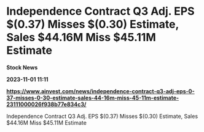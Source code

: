 # Independence Contract Q3 Adj. EPS $(0.37) Misses $(0.30) Estimate, Sales $44.16M Miss $45.11M Estimate
**Stock News**

**2023-11-01 11:11**

**https://www.ainvest.com/news/independence-contract-q3-adj-eps-0-37-misses-0-30-estimate-sales-44-16m-miss-45-11m-estimate-23111000026f938b77e834c3/**

Independence Contract Q3 Adj. EPS $(0.37) Misses $(0.30) Estimate, Sales $44.16M Miss $45.11M Estimate